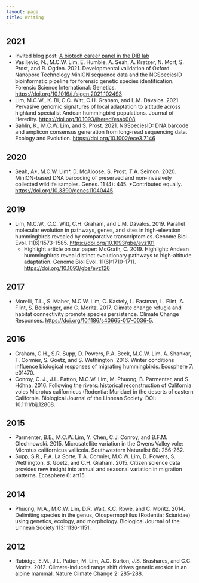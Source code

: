 ```yaml
---
layout: page
title: Writing
---
```


## 2021

- Invited blog post: [A biotech career panel in the DIB lab](http://ivory.idyll.org/blog/2021-biotech-career-panel.html)
- Vasiljevic, N., M.C.W. Lim, E. Humble, A. Seah, A. Kratzer, N. Morf, S. Prost, and R. Ogden. 2021. Developmental validation of Oxford Nanopore Technology MinION sequence data and the NGSpeciesID bioinformatic pipeline for forensic genetic species identification. Forensic Science International: Genetics. https://doi.org/10.1016/j.fsigen.2021.102493
- Lim, M.C.W., K. Bi, C.C. Witt, C.H. Graham, and L.M. Dávalos. 2021. Pervasive genomic signatures of local adaptation to altitude across highland specialist Andean hummingbird populations. Journal of Heredity. https://doi.org/10.1093/jhered/esab008
- Sahlin, K., M.C.W. Lim, and S. Prost. 2021. NGSpeciesID: DNA barcode and amplicon consensus generation from long-read sequencing data. Ecology and Evolution. https://doi.org/10.1002/ece3.7146


## 2020

- Seah, A*, M.C.W. Lim*, D. McAloose, S. Prost, T.A. Seimon. 2020. MinION-based DNA barcoding of preserved and non-invasively collected wildlife samples. Genes. 11 (4): 445. *Contributed equally. https://doi.org/10.3390/genes11040445


## 2019

- Lim, M.C.W., C.C. Witt, C.H. Graham, and L.M. Dávalos. 2019. Parallel molecular evolution in pathways, genes, and sites in high-elevation hummingbirds revealed by comparative transcriptomics. Genome Biol Evol. 11(6):1573–1585. https://doi.org/10.1093/gbe/evz101
  - Highlight article on our paper: McGrath, C. 2019. Highlight: Andean hummingbirds reveal distinct evolutionary pathways to high-altitude adaptation. Genome Biol Evol. 11(6):1710-1711. https://doi.org/10.1093/gbe/evz126


## 2017

- Morelli, T.L., S. Maher, M.C.W. Lim, C. Kastely, L. Eastman, L. Flint, A. Flint, S. Beissinger, and C. Moritz. 2017. Climate change refugia and habitat connectivity promote species persistence. Climate Change Responses. https://doi.org/10.1186/s40665-017-0036-5.


## 2016

- Graham, C.H., S.R. Supp, D. Powers, P.A. Beck, M.C.W. Lim, A. Shankar, T. Cormier, S. Goetz, and S. Wethington. 2016. Winter conditions influence biological responses of migrating hummingbirds. Ecosphere 7: e01470.
- Conroy, C. J., J.L. Patton, M.C.W. Lim, M. Phuong, B. Parmenter, and S. Höhna. 2016. Following the rivers: historical reconstruction of California voles Microtus californicus (Rodentia: Muridae) in the deserts of eastern California. Biological Journal of the Linnean Society. DOI: 10.1111/bij.12808.


## 2015

- Parmenter, B.E., M.C.W. Lim, Y. Chen, C.J. Conroy, and B.F.M. Olechnowski. 2015. Microsatellite variation in the Owens Valley vole: Microtus californicus vallicola. Southwestern Naturalist 60: 256-262.
- Supp, S.R., F.A. La Sorte, T.A. Cormier, M.C.W. Lim, D. Powers, S. Wethington, S. Goetz, and C.H. Graham. 2015. Citizen science data provides new insight into annual and seasonal variation in migration patterns. Ecosphere 6: art15.

## 2014

- Phuong, M.A., M.C.W. Lim, D.R. Wait, K.C. Rowe, and C. Moritz. 2014. Delimiting species in the genus, Otospermophilus (Rodentia: Sciuridae) using genetics, ecology, and morphology. Biological Journal of the Linnean Society 113: 1136-1151.


## 2012

- Rubidge, E.M., J.L. Patton, M. Lim, A.C. Burton, J.S. Brashares, and C.C. Moritz. 2012. Climate-induced range shift drives genetic erosion in an alpine mammal. Nature Climate Change 2: 285-288.

